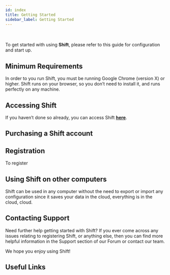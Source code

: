 ```yaml
---
id: index
title: Getting Started
sidebar_label: Getting Started
---
```

<br><br>
To get started with using __Shift__, please refer to this guide for configuration and start up.


## Minimum Requirements
In order to you run Shift, you must be running Google Chrome (version X) or higher. Shift runs on your browser, so you don’t need to install it, and runs perfectly on any machine.

## Accessing Shift
If you haven’t done so already, you can access Shift [__here__]().

## Purchasing a Shift account

## Registration
To register

## Using Shift on other computers
Shift can be used in any computer without the need to export or import any configuration since it saves your data in the cloud, everything is in the cloud, cloud.

## Contacting Support
Need further help getting started with Shift? If you ever come across any issues relating to registering Shift, or anything else, then you can find more helpful information in the Support section of our Forum or contact our team.

We hope you enjoy using Shift!

## Useful Links
